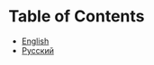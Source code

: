 # Table of Contents

- [English](/main/10_00_00_00_eng__Table_of_Contents.md)
- [Русский](/main/10_00_00_00_rus__Table_of_Contents.md)
